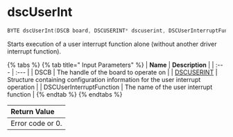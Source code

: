 # dscUserInt

```c
BYTE dscUserInt(DSCB board, DSCUSERINT* dscuserint, DSCUserInterruptFunction func);
```

Starts execution of a user interrupt function alone \(without another driver interrupt function\).

{% tabs %}
{% tab title=" Input Parameters" %}
| **Name** | **Description** |
| :--- | :--- |
| DSCB | The handle of the board to operate on |
| [DSCUSERINT](../15.-structure-definitions/dscuserint-1.md) | Structure containing configuration information for the user interrupt operation |
| DSCUserInterruptFunction  | The name of the user interrupt function |
{% endtab %}
{% endtabs %}

| Return Value |
| :--- |
| Error code or 0. |

